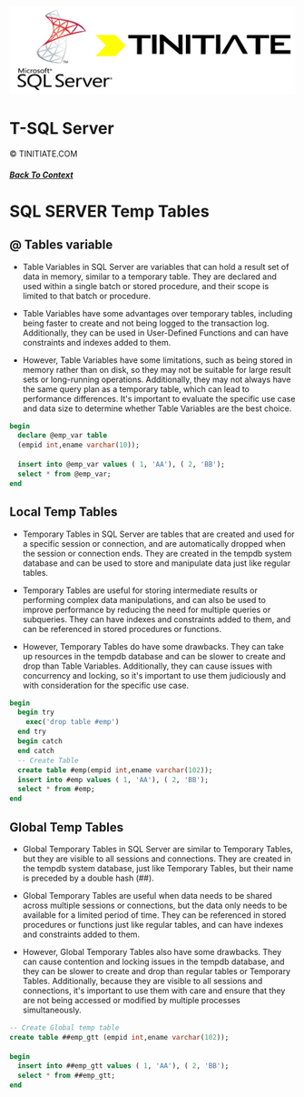 ![Tinitiate SQLSERVER Training](./sqlserver_tinitiate.png)

# T-SQL Server
&copy; TINITIATE.COM

##### [Back To Context](./README.md)

# SQL SERVER Temp Tables

## @ Tables variable
* Table Variables in SQL Server are variables that can hold a result set of data in memory, similar to a temporary table. They are declared and used within a single batch or stored procedure, and their scope is limited to that batch or procedure.

* Table Variables have some advantages over temporary tables, including being faster to create and not being logged to the transaction log. Additionally, they can be used in User-Defined Functions and can have constraints and indexes added to them.

* However, Table Variables have some limitations, such as being stored in memory rather than on disk, so they may not be suitable for large result sets or long-running operations. Additionally, they may not always have the same query plan as a temporary table, which can lead to performance differences. It's important to evaluate the specific use case and data size to determine whether Table Variables are the best choice.
```sql
begin
  declare @emp_var table
  (empid int,ename varchar(10));

  insert into @emp_var values ( 1, 'AA'), ( 2, 'BB');
  select * from @emp_var;
end
```

## Local Temp Tables
* Temporary Tables in SQL Server are tables that are created and used for a specific session or connection, and are automatically dropped when the session or connection ends. They are created in the tempdb system database and can be used to store and manipulate data just like regular tables.

* Temporary Tables are useful for storing intermediate results or performing complex data manipulations, and can also be used to improve performance by reducing the need for multiple queries or subqueries. They can have indexes and constraints added to them, and can be referenced in stored procedures or functions.

* However, Temporary Tables do have some drawbacks. They can take up resources in the tempdb database and can be slower to create and drop than Table Variables. Additionally, they can cause issues with concurrency and locking, so it's important to use them judiciously and with consideration for the specific use case.
```sql
begin
  begin try
    exec('drop table #emp')
  end try
  begin catch
  end catch
  -- Create Table
  create table #emp(empid int,ename varchar(102));
  insert into #emp values ( 1, 'AA'), ( 2, 'BB');
  select * from #emp;
end
```

## Global Temp Tables
* Global Temporary Tables in SQL Server are similar to Temporary Tables, but they are visible to all sessions and connections. They are created in the tempdb system database, just like Temporary Tables, but their name is preceded by a double hash (##).

* Global Temporary Tables are useful when data needs to be shared across multiple sessions or connections, but the data only needs to be available for a limited period of time. They can be referenced in stored procedures or functions just like regular tables, and can have indexes and constraints added to them.

* However, Global Temporary Tables also have some drawbacks. They can cause contention and locking issues in the tempdb database, and they can be slower to create and drop than regular tables or Temporary Tables. Additionally, because they are visible to all sessions and connections, it's important to use them with care and ensure that they are not being accessed or modified by multiple processes simultaneously.
```sql
-- Create Global temp table
create table ##emp_gtt (empid int,ename varchar(102));

begin
  insert into ##emp_gtt values ( 1, 'AA'), ( 2, 'BB');
  select * from ##emp_gtt;
end
```
